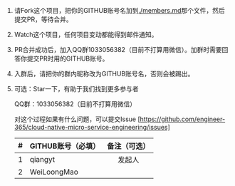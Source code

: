 
1. 请Fork这个项目，把你的GITHUB账号名加到[./members.md](./members.md)那个文件，然后提交PR，等待合并。
  
2. Watch这个项目，任何项目变动都能得到邮件通知。

3. PR合并成功后，加入QQ群1033056382（目前不打算用微信）。加群时需要回答你提交PR时用的GITHUB账号。
 
4. 入群后，请把你的群内昵称改为GITHUB账号名，否则会被踢出。
  
5. 可选：Star一下，有助于我们找到更多参与者

   QQ群：1033056382（目前不打算用微信）

   对这个过程如果有什么问题，可以提交Issue [https://github.com/engineer-365/cloud-native-micro-service-engineering/issues]

    | #     | GITHUB账号（必填）                     | 备注（可选）                    |
    | :---: | :----------------------------------- | :---------------------------: |
    |  1    | qiangyt                              | 发起人                         |
    |  2    | WeiLoongMao                          |                               |
